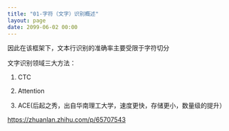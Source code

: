 ```yaml
---
title: "01-字符（文字）识别概述"
layout: page
date: 2099-06-02 00:00
---
```



因此在该框架下，文本行识别的准确率主要受限于字符切分


文字识别领域三大方法：

1. CTC

2. Attention

3. ACE(后起之秀，出自华南理工大学，速度更快，存储更小，数量级的提升）




https://zhuanlan.zhihu.com/p/65707543


